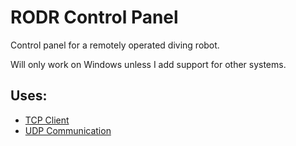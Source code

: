 # RODR Control Panel
Control panel for a remotely operated diving robot.

Will only work on Windows unless I add support for other systems.

## Uses:
 - [TCP Client](https://github.com/ReQ1600/rodr-tcp-client)
 - [UDP Communication](https://github.com/ReQ1600/rodr-udp-communication)
